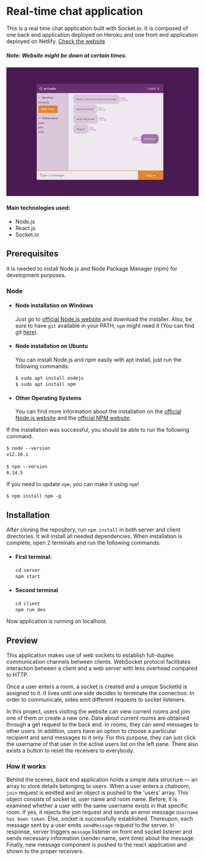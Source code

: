 # Real-time chat application
 
This is a real time chat application built with Socket.io. It is composed of one back end application deployed on Heroku and one front end application deployed on Netlify. [Check the website](https://borntochat.netlify.app)
##### Note: Website might be down at certain times.

![img](https://github.com/vuusale/realtimechat/blob/master/screenshot.PNG)

#### Main technologies used:
<ul>
  <li>Node.js</li>
  <li>React.js</li>
  <li>Socket.io</li>
</ul>

## Prerequisites
It is needed to install Node.js and Node Package Manager (npm) for development purposes.

### Node
- #### Node installation on Windows

  Just go to [official Node.js website](https://nodejs.org/) and download the installer.
Also, be sure to have `git` available in your PATH, `npm` might need it (You can find git [here](https://git-scm.com/)).

- #### Node installation on Ubuntu

  You can install Node.js and npm easily with apt install, just run the following commands:

      $ sudo apt install nodejs
      $ sudo apt install npm

- #### Other Operating Systems
  You can find more information about the installation on the [official Node.js website](https://nodejs.org/) and the [official NPM website](https://npmjs.org/).

If the installation was successful, you should be able to run the following command.

    $ node --version
    v12.16.1

    $ npm --version
    6.14.5

If you need to update `npm`, you can make it using `npm`!

    $ npm install npm -g
    

## Installation
  After cloning the repository, run `npm install` in both server and client directories. It will install all needed dependencies. When installation is complete, open 2 terminals and run the following commands:
  - #### First terminal:
    
        cd server
        npm start
    
  - #### Second terminal

        cd client
        npm run dev
      
  Now application is running on localhost.
  
## Preview
This application makes use of web sockets to establish full-duplex communication channels between clients. WebSocket protocol facilitates interaction between a client and a web server with less overhead compared to HTTP.

Once a user enters a room, a socket is created and a unique SocketId is assigned to it. It lives until one side decides to terminate the connection. In order to communicate, sides emit different requests to socket listeners. 

In this project, users visiting the website can view current rooms and join one of them or create a new one. Data about current rooms are obtained through a get request to the back end. In rooms, they can send messages to other users. In addition, users have an option to choose a particular recipient and send messages to it only. For this purpose, they can just click the username of that user in the active users list on the left pane. There also exists a button to reset the receivers to everybody.

### How it works
Behind the scenes, back end application holds a simple data structure — an array to store details belonging to users. When a user enters a chatroom, `join` request is emitted and an object is pushed to the 'users' array. This object consists of socket id, user name and room name. Before, it is examined whether a user with the same username exists in that specific room. If yes, it rejects the join request and sends an error message `Username has been taken`. Else, socket is successfully established. Thereupon, each message sent by a user emits `sendMessage` request to the server. In response, server triggers `message` listener on front end socket listener and sends necessary information (sender name, sent time) about the message. Finally, new message component is pushed to the react application and shown to the proper receivers.
